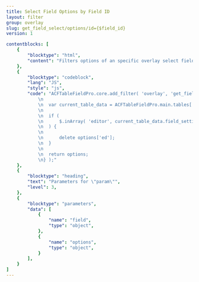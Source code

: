 ```yaml
---
title: Select Field Options by Field ID
layout: filter
group: overlay
slug: get_field_select/options/id={$field_id}
version: 1

contentblocks: [
	{
		"blocktype": "html",
		"content": "Filters options of an specific overlay select field by id.",
	},
	{
		"blocktype": "codeblock",
		"lang": "JS",
		"style": "js",
		"code": "ACFTableFieldPro.core.add_filter( 'overlay', 'get_field_select/options/id={$field_id}', function( options, param ) {
			\n
			\n	var current_table_data = ACFTableFieldPro.main.tables[ ACFTableFieldPro.overlay.state.field_key ];
			\n
			\n	if (
			\n		$.inArray( 'editor', current_table_data.field_settings[ ACFTableFieldPro.overlay.state.overlay_id ] ) === -1
			\n	) {
			\n
			\n		delete options['ed'];
			\n	}
			\n
			\n	return options;
			\n} );"
	},
	{
		"blocktype": "heading",
		"text": "Parameters for \"param\"",
		"level": 3,
	},
	{
		"blocktype": "parameters",
		"data": [
			{
				"name": "field",
				"type": "object",
			},
			{
				"name": "options",
				"type": "object",
			}
		],
	}
]
---
```

